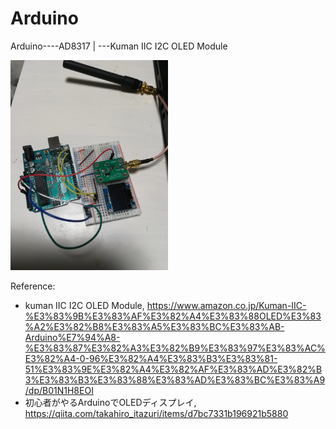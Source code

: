 # Arduino

Arduino----AD8317
        |
	---Kuman IIC I2C OLED Module

<img src="./Connection Diagram.jpg" alt="Connection Diagram" width=50%>


Reference:
* kuman IIC I2C OLED Module, https://www.amazon.co.jp/Kuman-IIC-%E3%83%9B%E3%83%AF%E3%82%A4%E3%83%88OLED%E3%83%A2%E3%82%B8%E3%83%A5%E3%83%BC%E3%83%AB-Arduino%E7%94%A8-%E3%83%87%E3%82%A3%E3%82%B9%E3%83%97%E3%83%AC%E3%82%A4-0-96%E3%82%A4%E3%83%B3%E3%83%81-51%E3%83%9E%E3%82%A4%E3%82%AF%E3%83%AD%E3%82%B3%E3%83%B3%E3%83%88%E3%83%AD%E3%83%BC%E3%83%A9/dp/B01N1H8EOI
* 初心者がやるArduinoでOLEDディスプレイ, https://qiita.com/takahiro_itazuri/items/d7bc7331b196921b5880
